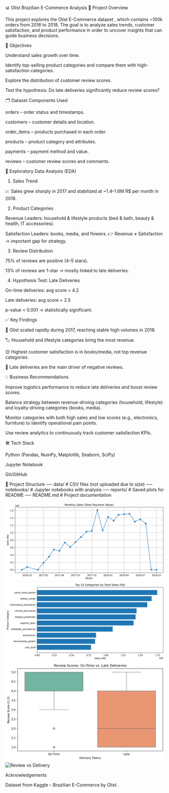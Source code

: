 📊 Olist Brazilian E-Commerce Analysis
📌 Project Overview

This project explores the Olist E-Commerce dataset
, which contains ~100k orders from 2016 to 2018.
The goal is to analyze sales trends, customer satisfaction, and product performance in order to uncover insights that can guide business decisions.

🎯 Objectives

Understand sales growth over time.

Identify top-selling product categories and compare them with high-satisfaction categories.

Explore the distribution of customer review scores.

Test the hypothesis: Do late deliveries significantly reduce review scores?

🗂️ Dataset Components Used

orders – order status and timestamps.

customers – customer details and location.

order_items – products purchased in each order.

products – product category and attributes.

payments – payment method and value.

reviews – customer review scores and comments.

🔎 Exploratory Data Analysis (EDA)
1. Sales Trend

📈 Sales grew sharply in 2017 and stabilized at ~1.4–1.6M R$ per month in 2018.


2. Product Categories

Revenue Leaders: household & lifestyle products (bed & bath, beauty & health, IT accessories).

Satisfaction Leaders: books, media, and flowers.
👉 Revenue ≠ Satisfaction → important gap for strategy.


3. Review Distribution

75% of reviews are positive (4–5 stars).

13% of reviews are 1-star → mostly linked to late deliveries.


4. Hypothesis Test: Late Deliveries

On-time deliveries: avg score = 4.2

Late deliveries: avg score = 2.5

p-value < 0.001 → statistically significant.


✅ Key Findings

🚀 Olist scaled rapidly during 2017, reaching stable high volumes in 2018.

🏷️ Household and lifestyle categories bring the most revenue.

😊 Highest customer satisfaction is in books/media, not top revenue categories.

🚚 Late deliveries are the main driver of negative reviews.

💡 Business Recommendations

Improve logistics performance to reduce late deliveries and boost review scores.

Balance strategy between revenue-driving categories (household, lifestyle) and loyalty-driving categories (books, media).

Monitor categories with both high sales and low scores (e.g., electronics, furniture) to identify operational pain points.

Use review analytics to continuously track customer satisfaction KPIs.

🛠️ Tech Stack

Python (Pandas, NumPy, Matplotlib, Seaborn, SciPy)

Jupyter Notebook

Git/GitHub

📂 Project Structure
── data/                # CSV files (not uploaded due to size)
── notebooks/           # Jupyter notebooks with analysis
── reports/             # Saved plots for README
── README.md            # Project documentation

![Monthly Sales](reports/monthly_sales.png)
![Top Categories](reports/top_categories.png)
![Review Distribution](reports/review_distribution.png)
![Review vs Delivery](reports/review_boxplot.png)

 Acknowledgements

Dataset from Kaggle – Brazilian E-Commerce by Olist
.
